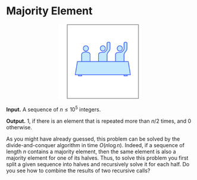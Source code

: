 # Majority Element

<center><img src="logo.png" height="200px"></center>

**Input.** A sequence of $n \le 10^5$ integers.

**Output.** 1, if there is an element 
that is repeated more than $n/2$ times, 
and 0 otherwise.

As you might have already guessed, this problem can be solved by the divide-and-conquer algorithm in time $O(n\log n)$. Indeed, if a sequence of length $n$ contains a majority element, then the same element is also a majority element for one of its halves. Thus, to solve this problem you first split a given sequence into halves and recursively solve it for each half. Do you see how to combine the results of two recursive calls?
